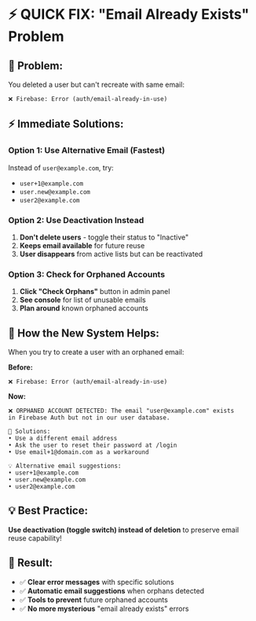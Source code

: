 # ⚡ **QUICK FIX: "Email Already Exists" Problem**

## 🚨 **Problem:**
You deleted a user but can't recreate with same email:
```
❌ Firebase: Error (auth/email-already-in-use)
```

## ⚡ **Immediate Solutions:**

### **Option 1: Use Alternative Email (Fastest)**
Instead of `user@example.com`, try:
- `user+1@example.com`
- `user.new@example.com`
- `user2@example.com`

### **Option 2: Use Deactivation Instead**
1. **Don't delete users** - toggle their status to "Inactive"
2. **Keeps email available** for future reuse
3. **User disappears** from active lists but can be reactivated

### **Option 3: Check for Orphaned Accounts**
1. **Click "Check Orphans"** button in admin panel
2. **See console** for list of unusable emails
3. **Plan around** known orphaned accounts

## 🔧 **How the New System Helps:**

When you try to create a user with an orphaned email:

**Before:**
```
❌ Firebase: Error (auth/email-already-in-use)
```

**Now:**
```
❌ ORPHANED ACCOUNT DETECTED: The email "user@example.com" exists 
in Firebase Auth but not in our user database.

🔧 Solutions:
• Use a different email address
• Ask the user to reset their password at /login
• Use email+1@domain.com as a workaround

💡 Alternative email suggestions:
• user+1@example.com
• user.new@example.com
• user2@example.com
```

## 💡 **Best Practice:**
**Use deactivation (toggle switch) instead of deletion** to preserve email reuse capability!

## 🎯 **Result:**
- ✅ **Clear error messages** with specific solutions
- ✅ **Automatic email suggestions** when orphans detected
- ✅ **Tools to prevent** future orphaned accounts
- ✅ **No more mysterious** "email already exists" errors 